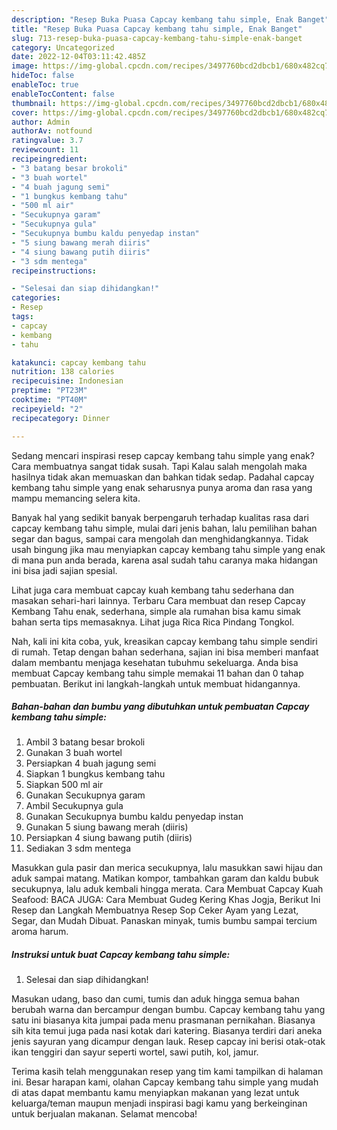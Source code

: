 ```yaml
---
description: "Resep Buka Puasa Capcay kembang tahu simple, Enak Banget"
title: "Resep Buka Puasa Capcay kembang tahu simple, Enak Banget"
slug: 713-resep-buka-puasa-capcay-kembang-tahu-simple-enak-banget
category: Uncategorized
date: 2022-12-04T03:11:42.485Z
image: https://img-global.cpcdn.com/recipes/3497760bcd2dbcb1/680x482cq70/capcay-kembang-tahu-simple-foto-resep-utama.jpg
hideToc: false
enableToc: true
enableTocContent: false
thumbnail: https://img-global.cpcdn.com/recipes/3497760bcd2dbcb1/680x482cq70/capcay-kembang-tahu-simple-foto-resep-utama.jpg
cover: https://img-global.cpcdn.com/recipes/3497760bcd2dbcb1/680x482cq70/capcay-kembang-tahu-simple-foto-resep-utama.jpg
author: Admin
authorAv: notfound
ratingvalue: 3.7
reviewcount: 11
recipeingredient:
- "3 batang besar brokoli"
- "3 buah wortel"
- "4 buah jagung semi"
- "1 bungkus kembang tahu"
- "500 ml air"
- "Secukupnya garam"
- "Secukupnya gula"
- "Secukupnya bumbu kaldu penyedap instan"
- "5 siung bawang merah diiris"
- "4 siung bawang putih diiris"
- "3 sdm mentega"
recipeinstructions:

- "Selesai dan siap dihidangkan!"
categories:
- Resep
tags:
- capcay
- kembang
- tahu

katakunci: capcay kembang tahu 
nutrition: 138 calories
recipecuisine: Indonesian
preptime: "PT23M"
cooktime: "PT40M"
recipeyield: "2"
recipecategory: Dinner

---
```



Sedang mencari inspirasi resep capcay kembang tahu simple yang enak? Cara membuatnya sangat tidak susah. Tapi Kalau salah mengolah maka hasilnya tidak akan memuaskan dan bahkan tidak sedap. Padahal capcay kembang tahu simple yang enak seharusnya punya aroma dan rasa yang mampu memancing selera kita.


Banyak hal yang sedikit banyak berpengaruh terhadap kualitas rasa dari capcay kembang tahu simple, mulai dari jenis bahan, lalu pemilihan bahan segar dan bagus, sampai cara mengolah dan menghidangkannya. Tidak usah bingung jika mau menyiapkan capcay kembang tahu simple yang enak di mana pun anda berada, karena asal sudah tahu caranya maka hidangan ini bisa jadi sajian spesial.

Lihat juga cara membuat capcay kuah kembang tahu sederhana dan masakan sehari-hari lainnya. Terbaru Cara membuat dan resep Capcay Kembang Tahu enak, sederhana, simple ala rumahan bisa kamu simak bahan serta tips memasaknya. Lihat juga Rica Rica Pindang Tongkol.


Nah, kali ini kita coba, yuk, kreasikan capcay kembang tahu simple sendiri di rumah. Tetap dengan bahan sederhana, sajian ini bisa memberi manfaat dalam membantu menjaga kesehatan tubuhmu sekeluarga. Anda bisa membuat Capcay kembang tahu simple memakai 11 bahan dan 0 tahap pembuatan. Berikut ini langkah-langkah untuk membuat hidangannya.

<!--inarticleads1-->

##### Bahan-bahan dan bumbu yang dibutuhkan untuk pembuatan Capcay kembang tahu simple:

1. Ambil 3 batang besar brokoli
1. Gunakan 3 buah wortel
1. Persiapkan 4 buah jagung semi
1. Siapkan 1 bungkus kembang tahu
1. Siapkan 500 ml air
1. Gunakan Secukupnya garam
1. Ambil Secukupnya gula
1. Gunakan Secukupnya bumbu kaldu penyedap instan
1. Gunakan 5 siung bawang merah (diiris)
1. Persiapkan 4 siung bawang putih (diiris)
1. Sediakan 3 sdm mentega


Masukkan gula pasir dan merica secukupnya, lalu masukkan sawi hijau dan aduk sampai matang. Matikan kompor, tambahkan garam dan kaldu bubuk secukupnya, lalu aduk kembali hingga merata. Cara Membuat Capcay Kuah Seafood: BACA JUGA: Cara Membuat Gudeg Kering Khas Jogja, Berikut Ini Resep dan Langkah Membuatnya Resep Sop Ceker Ayam yang Lezat, Segar, dan Mudah Dibuat. Panaskan minyak, tumis bumbu sampai tercium aroma harum. 

<!--inarticleads2-->

##### Instruksi untuk buat Capcay kembang tahu simple:


1. Selesai dan siap dihidangkan!

Masukan udang, baso dan cumi, tumis dan aduk hingga semua bahan berubah warna dan bercampur dengan bumbu. Capcay kembang tahu yang satu ini biasanya kita jumpai pada menu prasmanan pernikahan. Biasanya sih kita temui juga pada nasi kotak dari katering. Biasanya terdiri dari aneka jenis sayuran yang dicampur dengan lauk. Resep capcay ini berisi otak-otak ikan tenggiri dan sayur seperti wortel, sawi putih, kol, jamur. 

Terima kasih telah menggunakan resep yang tim kami tampilkan di halaman ini. Besar harapan kami, olahan Capcay kembang tahu simple yang mudah di atas dapat membantu kamu menyiapkan makanan yang lezat untuk keluarga/teman maupun menjadi inspirasi bagi kamu yang berkeinginan untuk berjualan makanan. Selamat mencoba!
